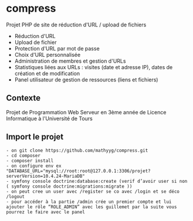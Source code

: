 # compress
Projet PHP de site de réduction d'URL / upload de fichiers

- Réduction d'URL
- Upload de fichier
- Protection d'URL par mot de passe
- Choix d'URL personnalisée
- Administration de membres et gestion d'URLs
- Statistiques liées aux URLs : visites (date et adresse IP), dates de création et de modification 
- Panel utilisateur de gestion de ressources (liens et fichiers)

## Contexte
Projet de Programmation Web Serveur en 3ème année de Licence Informatique à l'Université de Tours

## Import le projet
	- on git clone https://github.com/mathyyg/compress.git
	- cd composer
	- composer install
	- on configure env ex "DATABASE_URL="mysql://root:root@127.0.0.1:3306/projet?serverVersion=10.4.24-MariaDB"
	- symfony console doctrine:database:create (verif d’avoir user si non ( symfony console doctrine:migrations:migrate ))
	- on peut cree un user avec /register se co avec /login et se déco /logout 
	- pour accéder à la partie /admin crée un premier compte et lui ajouter le rôle “ROLE_ADMIN” avec les guillemet par la suite vous pourrez le faire avec le panel


